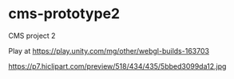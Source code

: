 # cms-prototype2

CMS project 2

Play at https://play.unity.com/mg/other/webgl-builds-163703

https://p7.hiclipart.com/preview/518/434/435/5bbed3099da12.jpg
